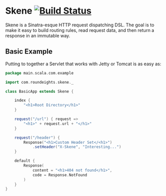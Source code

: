 Skene [![Build Status](https://secure.travis-ci.org/Nycto/Skene.png?branch=master)](http://travis-ci.org/Nycto/Skene)
=====

Skene is a Sinatra-esque HTTP request dispatching DSL. The goal is to make
it easy to build routing rules, read request data, and then return a response
in an immutable way.


Basic Example
-------------

Putting to together a Servlet that works with Jetty or Tomcat is as easy as:

```scala
package main.scala.com.example

import com.roundeights.skene._

class BasicApp extends Skene {

    index {
        "<h1>Root Directory</h1>"
    }

    request("/url") { request =>
        "<h1>" + request.url + "</h1>"
    }

    request("/header") {
        Response("<h1>Custom Header Set</<h1>")
            .setHeader("X-Skene", "Interesting...")
    }

    default {
        Response(
            content = "<h1>404 not found</h1>",
            code = Response.NotFound
        )
    }
}
```


